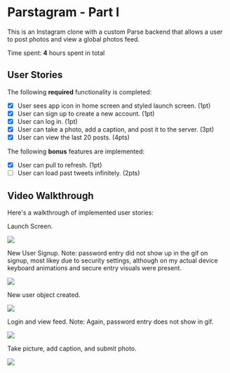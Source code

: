# Parstagram - Part I

This is an Instagram clone with a custom Parse backend that allows a user to post photos and view a global photos feed.

Time spent: **4** hours spent in total

## User Stories

The following **required** functionality is completed:

- [X] User sees app icon in home screen and styled launch screen. (1pt)
- [X] User can sign up to create a new account. (1pt)
- [X] User can log in. (1pt)
- [X] User can take a photo, add a caption, and post it to the server. (3pt)
- [X] User can view the last 20 posts. (4pts)

The following **bonus** features are implemented:

- [X] User can pull to refresh. (1pt)
- [ ] User can load past tweets infinitely. (2pts)

## Video Walkthrough

Here's a walkthrough of implemented user stories:

Launch Screen. 

<img src='https://media.giphy.com/media/f8c9LtpQlnTHXP5wWD/giphy.gif' />


New User Signup.
Note: password entry did not show up in the gif on signup, most likey due to security settings, although on my actual device keyboard animations and secure entry visuals were present.

<img src='https://media.giphy.com/media/jRNpGQRPx4QGAzWUFU/giphy.gif' />

New user object created.

<img src='https://media.giphy.com/media/USsB7C6kJEF8ccsimb/giphy.gif' />

Login and view feed.
Note: Again, password entry does not show in gif.

<img src='https://media.giphy.com/media/W5CDvPqFkBR4Tfkozv/giphy.gif' />


Take picture, add caption, and submit photo. 

<img src='https://media.giphy.com/media/PmF5EbiCH1rkfW5B9c/giphy.gif' />



